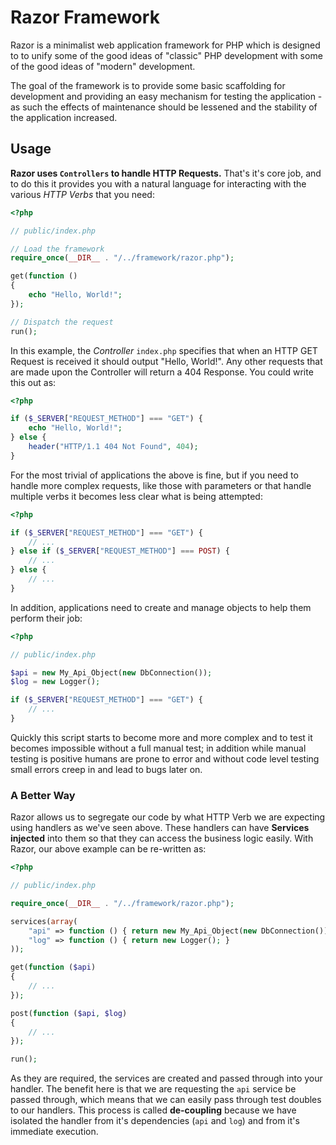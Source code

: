 # Razor Framework

Razor is a minimalist web application framework for PHP which is designed to
to unify some of the good ideas of "classic" PHP development with some of the
good ideas of "modern" development.

The goal of the framework is to provide some basic scaffolding for development
and providing an easy mechanism for testing the application - as such the effects
of maintenance should be lessened and the stability of the application increased.

## Usage

**Razor uses `Controllers` to handle HTTP Requests.** That's it's core job, and
 to do this it provides you with a natural language for interacting with the
 various _HTTP Verbs_ that you need:

```php
<?php

// public/index.php

// Load the framework
require_once(__DIR__ . "/../framework/razor.php");

get(function ()
{
    echo "Hello, World!";
});

// Dispatch the request
run();

```

In this example, the _Controller_ `index.php` specifies that when an HTTP GET Request
is received it should output "Hello, World!". Any other requests that are made upon
the Controller will return a 404 Response. You could write this out as:

```php
<?php

if ($_SERVER["REQUEST_METHOD"] === "GET") {
    echo "Hello, World!";
} else {
    header("HTTP/1.1 404 Not Found", 404);
}

```

For the most trivial of applications the above is fine, but if you need to handle more
complex requests, like those with parameters or that handle multiple verbs it becomes
less clear what is being attempted:

```php
<?php

if ($_SERVER["REQUEST_METHOD"] === "GET") {
    // ...
} else if ($_SERVER["REQUEST_METHOD"] === POST) {
    // ...
} else {
    // ...
}


```

In addition, applications need to create and manage objects to help them perform
their job:

```php
<?php

// public/index.php

$api = new My_Api_Object(new DbConnection());
$log = new Logger();

if ($_SERVER["REQUEST_METHOD"] === "GET") {
    // ...
}

```

Quickly this script starts to become more and more complex and to test it becomes
impossible without a full manual test; in addition while manual testing is
positive humans are prone to error and without code level testing small errors
creep in and lead to bugs later on.

### A Better Way

Razor allows us to segregate our code by what HTTP Verb we are expecting using
handlers as we've seen above. These handlers can have **Services injected**
into them so that they can access the business logic easily. With Razor, our
above example can be re-written as:

```php
<?php

// public/index.php

require_once(__DIR__ . "/../framework/razor.php");

services(array(
    "api" => function () { return new My_Api_Object(new DbConnection()); },
    "log" => function () { return new Logger(); }
));

get(function ($api)
{
    // ...
});

post(function ($api, $log)
{
    // ...
});

run();

```

As they are required, the services are created and passed through into your
handler. The benefit here is that we are requesting the `api` service be
passed through, which means that we can easily pass through test doubles
to our handlers. This process is called **de-coupling** because we have
isolated the handler from it's dependencies (`api` and `log`) and from
it's immediate execution.


